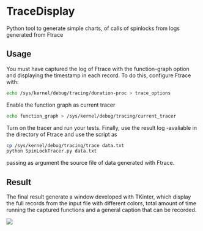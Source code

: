 # TraceDisplay
Python tool to generate simple charts, of calls of spinlocks from logs generated from Ftrace

## Usage
You must have captured the log of Ftrace with the function-graph option and displaying the timestamp in each record. To do this, configure Ftrace with:
```bash
echo /sys/kernel/debug/tracing/duration-proc > trace_options
```
Enable the function graph as current tracer
```bash
echo function_graph > /sys/kernel/debug/tracing/current_tracer
```

Turn on the tracer and run your tests. Finally, use the result log -avaliable in the directory of Ftrace and use the script as
```bash
cp /sys/kernel/debug/tracing/trace data.txt
python SpinLockTracer.py data.txt
```
passing as argument the source file of data generated with Ftrace.

## Result
The final result generate a window developed with TKinter, which display the full records from the input file with different colors, total amount of time running the captured functions and a general caption that can be recorded.

![](https://raw.githubusercontent.com/sebablasko/TraceDisplay/master/resultExample.png)

